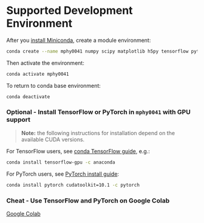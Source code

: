 
# Supported Development Environment

After you [install Miniconda](https://docs.conda.io/projects/conda/en/latest/user-guide/install/), create a module environment:
```bash
conda create --name mphy0041 numpy scipy matplotlib h5py tensorflow pytorch
```
Then activate the environment:
```bash
conda activate mphy0041
```
To return to conda base environment:
```bash
conda deactivate
```

### Optional - Install TensorFlow or PyTorch in `mphy0041` with GPU support
>**Note:** the following instructions for installation depend on the available CUDA versions.

For TensorFlow users, see [conda TensorFlow guide](https://docs.anaconda.com/anaconda/user-guide/tasks/tensorflow/), e.g.:
```bash
conda install tensorflow-gpu -c anaconda 
```

For PyTorch users, see [PyTorch install guide](https://pytorch.org/get-started/locally/):
```bash
conda install pytorch cudatoolkit=10.1 -c pytorch
```

### Cheat - Use TensorFlow and PyTorch on Google Colab
[Google Colab](https://colab.research.google.com/)